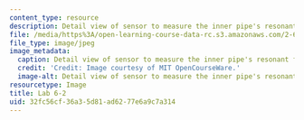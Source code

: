 ```yaml
---
content_type: resource
description: Detail view of sensor to measure the inner pipe's resonant frequency.
file: /media/https%3A/open-learning-course-data-rc.s3.amazonaws.com/2-672-project-laboratory-spring-2009/32fc56cf36a35d81ad6277e6a9c7a314_lab6-2.jpg
file_type: image/jpeg
image_metadata:
  caption: Detail view of sensor to measure the inner pipe's resonant frequency.
  credit: 'Credit: Image courtesy of MIT OpenCourseWare.'
  image-alt: Detail view of sensor to measure the inner pipe's resonant frequency.
resourcetype: Image
title: Lab 6-2
uid: 32fc56cf-36a3-5d81-ad62-77e6a9c7a314
---
```

